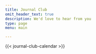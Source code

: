 ```yaml
---
title: Journal Club
omit_header_text: true
description: We'd love to hear from you
type: page
menu: main

---
```

{{< journal-club-calendar >}}

